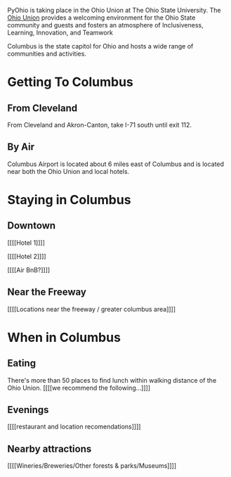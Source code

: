 PyOhio is taking place in the Ohio Union at The Ohio State University. The <a href="https://ohiounion.osu.edu/about_the_union/mission_vision_values">Ohio Union</a> provides a welcoming environment for the Ohio State community and guests and fosters an atmosphere of Inclusiveness, Learning, Innovation, and Teamwork 

Columbus is the state capitol for Ohio and hosts a wide range of communities and activities.

# Getting To Columbus

## From Cleveland

From Cleveland and Akron-Canton, take I-71 south until exit 112.

## By Air

Columbus Airport is located about 6 miles east of Columbus and is located near both the Ohio Union and local hotels.

# Staying in Columbus

## Downtown

[[[[Hotel 1]]]]

[[[[Hotel 2]]]]

[[[[Air BnB?]]]]

## Near the Freeway

[[[[Locations near the freeway / greater columbus area]]]]

# When in Columbus

## Eating

There's more than 50 places to find lunch within walking distance of the Ohio Union. [[[[we recommend the following...]]]]

## Evenings

[[[[restaurant and location recomendations]]]]

## Nearby attractions

[[[[Wineries/Breweries/Other forests & parks/Museums]]]]
